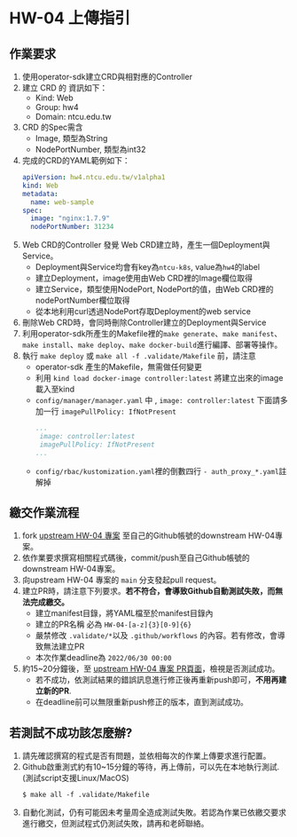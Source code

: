 #  HW-04 上傳指引


## 作業要求
1. 使用operator-sdk建立CRD與相對應的Controller
2. 建立 CRD 的 資訊如下：
   * Kind: Web
   * Group: hw4
   * Domain: ntcu.edu.tw
3. CRD 的Spec需含
   * Image, 類型為String
   * NodePortNumber, 類型為int32
4. 完成的CRD的YAML範例如下：
      ```yaml
      apiVersion: hw4.ntcu.edu.tw/v1alpha1
      kind: Web
      metadata:
        name: web-sample
      spec:
        image: "nginx:1.7.9"
        nodePortNumber: 31234
      ```
5. Web CRD的Controller 發覺 Web CRD建立時，產生一個Deployment與Service。
   * Deployment與Service均會有key為`ntcu-k8s`, value為`hw4`的label
   * 建立Deployment，image使用由Web CRD裡的Image欄位取得
   * 建立Service，類型使用NodePort, NodePort的值，由Web CRD裡的nodePortNumber欄位取得
   * 從本地利用curl透過NodePort存取Deployment的web service
6. 刪除Web CRD時，會同時刪除Controller建立的Deployment與Service
7. 利用operator-sdk所產生的Makefile裡的`make generate`、`make manifest`、`make install`、`make deploy`、`make docker-build`進行編譯、部署等操作。
8. 執行 `make deploy` 或 `make all -f .validate/Makefile` 前，請注意
   * operator-sdk 產生的Makefile，無需做任何變更
   * 利用 `kind load docker-image controller:latest` 將建立出來的image載入至kind
   * `config/manager/manager.yaml` 中 , `image: controller:latest` 下面請多加一行 `imagePullPolicy: IfNotPresent`
     ```yaml
     ...
      image: controller:latest
      imagePullPolicy: IfNotPresent
     ...
     ```
   * `config/rbac/kustomization.yaml`裡的倒數四行 `- auth_proxy_*.yaml`註解掉


## 繳交作業流程
1. fork [upstream HW-04 專案](https://github.com/ogre0403/110-2-ntcu-k8s-programing-HW-04) 至自己的Github帳號的downstream HW-04專案。
2. 依作業要求撰寫相關程式碼後，commit/push至自己Github帳號的downstream HW-04專案。
3. 向upstream HW-04 專案的 `main` 分支發起pull request。
4. 建立PR時，請注意下列要求。**若不符合，會導致Github自動測試失敗，而無法完成繳交。**
   * 建立manifest目錄，將YAML檔至於manifest目錄內
   * 建立的PR名稱 必為 `HW-04-[a-z]{3}[0-9]{6}`
   * 嚴禁修改 `.validate/*`以及 `.github/workflows` 的內容。若有修改，會導致無法建立PR
   * 本次作業deadline為 `2022/06/30 00:00`
5. 約15~20分鐘後，至 [upstream HW-04 專案 PR頁面](https://github.com/ogre0403/110-2-ntcu-k8s-programing-HW-04/pulls)，檢視是否測試成功。
   * 若不成功，依測試結果的錯誤訊息進行修正後再重新push即可，**不用再建立新的PR**.
   * 在deadline前可以無限重新push修正的版本，直到測試成功。
## 若測試不成功該怎麼辦?
1. 請先確認撰寫的程式是否有問題，並依相每次的作業上傳要求進行配置。
2. Github啟重測式約有10~15分鐘的等待，再上傳前，可以先在本地執行測試. (測試script支援Linux/MacOS)
   ```shell
   $ make all -f .validate/Makefile
   ```
3. 自動化測試，仍有可能因未考量周全造成測試失敗。若認為作業已依繳交要求進行繳交，但測試程式仍測試失敗，請再和老師聯絡。
